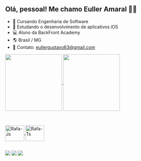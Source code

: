 ## Olá, pessoal! Me chamo Euller Amaral 👋🏼

- 📗 Cursando Engenharia de Software
- 🍎 Estudando o desenvolvimento de aplicativos iOS
- 💻 Aluno da BackFront Academy
- 🌎 Brasil / MG
- 📩 Contato: eullergustavo63@gmail.com

<div>
<a href="https://github.com/EullerAmaral">
  <img height="180em" align="center" src="https://github-readme-stats.vercel.app/api?username=EullerAmaral&show_icons=true&theme=algolia" />
  <img height="180em" align="center" src="https://github-readme-stats.vercel.app/api/top-langs/?username=EullerAmaral&layout=compact&theme=algolia" />
</div>

##
  
<div style="display: inline_block"><br>
  <img align="center" alt="Rafa-Js" height="50" width="60" src="https://cdn.jsdelivr.net/gh/devicons/devicon/icons/swift/swift-original-wordmark.svg">
  <img align="center" alt="Rafa-Ts" height="50" width="60" src="https://cdn.jsdelivr.net/gh/devicons/devicon/icons/apple/apple-original.svg">
</div>

##

<div>
 <a href = "mailto:eullergustavo63@gmail.com"><img src="https://img.shields.io/badge/Gmail-D14836?style=for-the-badge&logo=gmail&logoColor=white" target="_blank"></a>
  <a href="https://www.linkedin.com/in/euller-amaral-277a0b154/" target="_blank"><img src="https://img.shields.io/badge/-LinkedIn-%230077B5?style=for-the-badge&logo=linkedin&logoColor=white" target="_blank"></a> 
  <a href="https://t.me/eulleramaral" target="_blank"><img src="https://img.shields.io/badge/Telegram-2CA5E0?style=for-the-badge&logo=telegram&logoColor=white" target="_blank"></a> 
</div>
